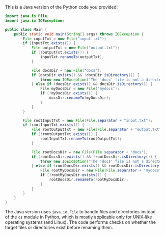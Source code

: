 This is a Java version of the Python code you provided:
```java
import java.io.File;
import java.io.IOException;

public class Main {
    public static void main(String[] args) throws IOException {
        File inputTxt = new File("input.txt");
        if (inputTxt.exists()) {
            File outputTxt = new File("output.txt");
            if (!outputTxt.exists()) {
                inputTxt.renameTo(outputTxt);
            }

            File docsDir = new File("docs");
            if (docsDir.exists() && !docsDir.isDirectory()) {
                throw new IOException("The 'docs' file is not a directory");
            } else if (docsDir.exists() && docsDir.isDirectory()) {
                File myDocsDir = new File("mydocs");
                if (!myDocsDir.exists()) {
                    docsDir.renameTo(myDocsDir);
                }
            }
        }

        File rootInputTxt = new File(File.separator + "input.txt");
        if (rootInputTxt.exists()) {
            File rootOutputTxt = new File(File.separator + "output.txt");
            if (!rootOutputTxt.exists()) {
                rootInputTxt.renameTo(rootOutputTxt);
            }

            File rootDocsDir = new File(File.separator + "docs");
            if (rootDocsDir.exists() && !rootDocsDir.isDirectory()) {
                throw new IOException("The 'docs' file is not a directory");
            } else if (rootDocsDir.exists() && rootDocsDir.isDirectory()) {
                File rootMyDocsDir = new File(File.separator + "mydocs");
                if (!rootMyDocsDir.exists()) {
                    rootDocsDir.renameTo(rootMyDocsDir);
                }
            }
        }
    }
}
```
The Java version uses `java.io.File` to handle files and directories instead of the `os` module in Python, which is mostly applicable only for UNIX-like operating systems (and Linux). The code performs checks on whether the target files or directories exist before renaming them.
